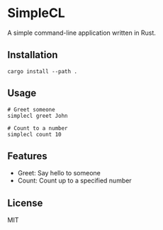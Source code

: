 # SimpleCL

A simple command-line application written in Rust.

## Installation

```
cargo install --path .
```

## Usage

```
# Greet someone
simplecl greet John

# Count to a number
simplecl count 10
```

## Features

- Greet: Say hello to someone
- Count: Count up to a specified number

## License

MIT
